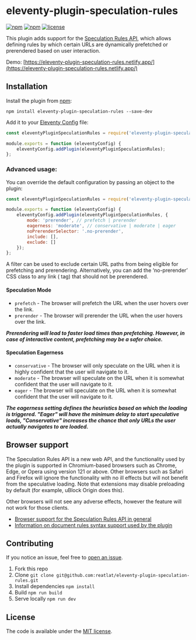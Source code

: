 # eleventy-plugin-speculation-rules
[![npm](https://img.shields.io/npm/v/eleventy-plugin-speculation-rules.svg)](https://npmjs.com/package/eleventy-plugin-speculation-rules)
[![npm](https://img.shields.io/npm/dt/eleventy-plugin-speculation-rules.svg)](https://npmjs.com/package/eleventy-plugin-speculation-rules)
[![license](https://img.shields.io/npm/l/eleventy-plugin-speculation-rules.svg)](https://npmjs.com/package/eleventy-plugin-speculation-rules)

This plugin adds support for the [Speculation Rules API](https://developer.mozilla.org/en-US/docs/Web/API/Speculation_Rules_API), which allows defining rules by which certain URLs are dynamically prefetched or prerendered based on user interaction.

Demo: [https://eleventy-plugin-speculation-rules.netlify.app/](https://eleventy-plugin-speculation-rules.netlify.app/)

## Installation
Install the plugin from [npm](https://www.npmjs.com/package/eleventy-plugin-speculation-rules):

```
npm install eleventy-plugin-speculation-rules --save-dev
```


Add it to your [Eleventy Config](https://www.11ty.dev/docs/config/) file:

```js
const eleventyPluginSpeculationRules = require('eleventy-plugin-speculation-rules');

module.exports = function (eleventyConfig) {
    eleventyConfig.addPlugin(eleventyPluginSpeculationRules);
};
```

### Advanced usage:

You can override the default configuration by passing an object to the plugin:

```js
const eleventyPluginSpeculationRules = require('eleventy-plugin-speculation-rules');

module.exports = function (eleventyConfig) {
    eleventyConfig.addPlugin(eleventyPluginSpeculationRules, {
        mode: 'prerender', // prefetch | prerender
        eagerness: 'moderate', // conservative | moderate | eager
        noPrerenderSelector: '.no-prerender',
        include: [],
        exclude: []
    });
};
```

A filter can be used to exclude certain URL paths from being eligible for prefetching and prerendering. Alternatively, you can add the ‘no-prerender’ CSS class to any link (<a> tag) that should not be prerendered.

#### Speculation Mode
- `prefetch` - The browser will prefetch the URL when the user hovers over the link.
- `prerender` - The browser will prerender the URL when the user hovers over the link.

***Prerendering will lead to faster load times than prefetching. However, in case of interactive content, prefetching may be a safer choice.***

#### Speculation Eagerness
- `conservative` - The browser will only speculate on the URL when it is highly confident that the user will navigate to it.
- `moderate` - The browser will speculate on the URL when it is somewhat confident that the user will navigate to it.
- `eager` - The browser will speculate on the URL when it is somewhat confident that the user will navigate to it.

***The eagerness setting defines the heuristics based on which the loading is triggered. "Eager" will have the minimum delay to start speculative loads, "Conservative" increases the chance that only URLs the user actually navigates to are loaded.***

## Browser support

The Speculation Rules API is a new web API, and the functionality used by the plugin is supported in Chromium-based browsers such as Chrome, Edge, or Opera using version 121 or above. Other browsers such as Safari and Firefox will ignore the functionality with no ill effects but will not benefit from the speculative loading. Note that extensions may disable preloading by default (for example, uBlock Origin does this).

Other browsers will not see any adverse effects, however the feature will not work for those clients.

- [Browser support for the Speculation Rules API in general](https://caniuse.com/mdn-html_elements_script_type_speculationrules)
- [Information on document rules syntax support used by the plugin](https://developer.chrome.com/blog/chrome-121-beta#speculation_rules_api)

## Contributing
If you notice an issue, feel free to [open an issue](https://github.com/reatlat/eleventy-plugin-speculation-rules/issues).

1. Fork this repo
2. Clone `git clone git@github.com:reatlat/eleventy-plugin-speculation-rules.git`
3. Install dependencies `npm install`
4. Build `npm run build`
5. Serve locally `npm run dev`


## License
The code is available under the [MIT license](LICENSE).
